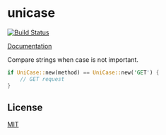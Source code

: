 # unicase

[![Build Status](https://travis-ci.org/seanmonstar/unicase.svg?branch=master)](https://travis-ci.org/seanmonstar/unicase)

[Documentation](https://docs.rs/unicase)

Compare strings when case is not important.

```rust
if UniCase::new(method) == UniCase::new('GET') {
    // GET request
}
```

## License

[MIT](./LICENSE)
